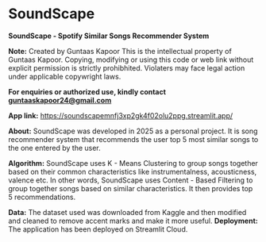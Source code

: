 # SoundScape
**SoundScape - Spotify Similar Songs Recommender System**

**Note:** Created by Guntaas Kapoor
This is the intellectual property of Guntaas Kapoor.
Copying, modifying or using this code or web link without explicit permission is strictly prohibhited.
Violaters may face legal action under applicable copywright laws.

**For enquiries or authorized use, kindly contact guntaaskapoor24@gmail.com**

**App link:** https://soundscapemnfj3xp2gk4f02olu2ppg.streamlit.app/

**About:**
  SoundScape was developed in 2025 as a personal project. It is song recommender system that recommends the user top 5 most similar songs to the one 
  entered by the user.

**Algorithm:**
  SoundScape uses K - Means Clustering to group songs together based on their common characteristics like instrumentalness, acousticness, valence etc. In other words, SoundScape uses Content - Based Filtering to group together songs based on similar characteristics.
  It then provides top 5 recommendations.

**Data:**
  The dataset used was downloaded from Kaggle and then modified and cleaned to remove accent marks and make it more useful. 
**Deployment:**
  The application has been deployed on Streamlit Cloud.
